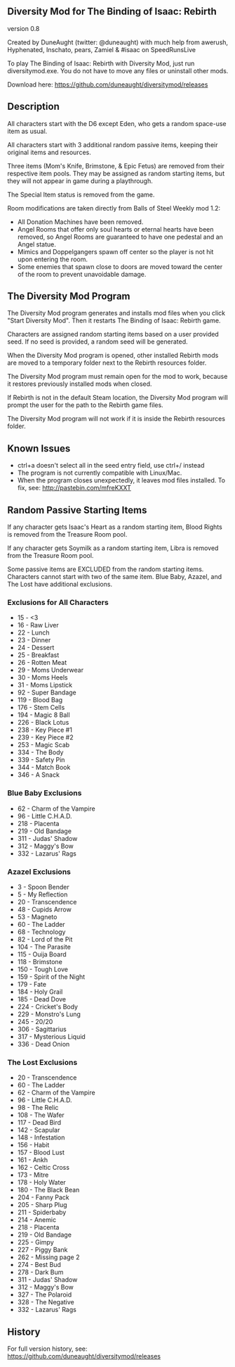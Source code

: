 Diversity Mod for The Binding of Isaac: Rebirth
-----------------------------------------------
version 0.8

Created by DuneAught (twitter: @duneaught)
with much help from awerush, Hyphenated, Inschato, pears, Zamiel & #isaac on SpeedRunsLive

To play The Binding of Isaac: Rebirth with Diversity Mod, just run diversitymod.exe. You do not have to move any files or uninstall other mods.

Download here: https://github.com/duneaught/diversitymod/releases


Description
-----------

All characters start with the D6 except Eden, who gets a random space-use item as usual.

All characters start with 3 additional random passive items, keeping their original items and resources.

Three items (Mom's Knife, Brimstone, & Epic Fetus) are removed from their respective item pools. They may be assigned as random starting items, but they will not appear in game during a playthrough.

The Special Item status is removed from the game.

Room modifications are taken directly from Balls of Steel Weekly mod 1.2:

* All Donation Machines have been removed.
* Angel Rooms that offer only soul hearts or eternal hearts have been removed, so Angel Rooms are guaranteed to have one pedestal and an Angel statue.
* Mimics and Doppelgangers spawn off center so the player is not hit upon entering the room.
* Some enemies that spawn close to doors are moved toward the center of the room to prevent unavoidable damage.


The Diversity Mod Program
-------------------------

The Diversity Mod program generates and installs mod files when you click "Start Diversity Mod". Then it restarts The Binding of Isaac: Rebirth game.

Characters are assigned random starting items based on a user provided seed. If no seed is provided, a random seed will be generated.

When the Diversity Mod program is opened, other installed Rebirth mods are moved to a temporary folder next to the Rebirth resources folder.

The Diversity Mod program must remain open for the mod to work, because it restores previously installed mods when closed.

If Rebirth is not in the default Steam location, the Diversity Mod program will prompt the user for the path to the Rebirth game files.

The Diversity Mod program will not work if it is inside the Rebirth resources folder.


Known Issues
------------

* ctrl+a doesn't select all in the seed entry field, use ctrl+/ instead
* The program is not currently compatible with Linux/Mac.
* When the program closes unexpectedly, it leaves mod files installed. To fix, see: http://pastebin.com/mfreKXXT


Random Passive Starting Items
-----------------------------

If any character gets Isaac's Heart as a random starting item, Blood Rights is removed from the Treasure Room pool.

If any character gets Soymilk as a random starting item, Libra is removed from the Treasure Room pool.

Some passive items are EXCLUDED from the random starting items. Characters cannot start with two of the same item. Blue Baby, Azazel, and The Lost have additional exclusions.

### Exclusions for All Characters

* 15 - <3
* 16 - Raw Liver
* 22 - Lunch
* 23 - Dinner
* 24 - Dessert
* 25 - Breakfast
* 26 - Rotten Meat
* 29 - Moms Underwear
* 30 - Moms Heels
* 31 - Moms Lipstick
* 92 - Super Bandage
* 119 - Blood Bag
* 176 - Stem Cells
* 194 - Magic 8 Ball
* 226 - Black Lotus
* 238 - Key Piece #1
* 239 - Key Piece #2
* 253 - Magic Scab
* 334 - The Body
* 339 - Safety Pin
* 344 - Match Book
* 346 - A Snack

### Blue Baby Exclusions

* 62 - Charm of the Vampire
* 96 - Little C.H.A.D.
* 218 - Placenta
* 219 - Old Bandage
* 311 - Judas' Shadow
* 312 - Maggy's Bow
* 332 - Lazarus' Rags

### Azazel Exclusions

* 3 - Spoon Bender
* 5 - My Reflection
* 20 - Transcendence
* 48 - Cupids Arrow
* 53 - Magneto
* 60 - The Ladder
* 68 - Technology
* 82 - Lord of the Pit
* 104 - The Parasite
* 115 - Ouija Board
* 118 - Brimstone
* 150 - Tough Love
* 159 - Spirit of the Night
* 179 - Fate
* 184 - Holy Grail
* 185 - Dead Dove
* 224 - Cricket's Body
* 229 - Monstro's Lung
* 245 - 20/20
* 306 - Sagittarius
* 317 - Mysterious Liquid
* 336 - Dead Onion

### The Lost Exclusions

* 20 - Transcendence
* 60 - The Ladder
* 62 - Charm of the Vampire
* 96 - Little C.H.A.D.
* 98 - The Relic
* 108 - The Wafer
* 117 - Dead Bird
* 142 - Scapular
* 148 - Infestation
* 156 - Habit
* 157 - Blood Lust
* 161 - Ankh
* 162 - Celtic Cross
* 173 - Mitre
* 178 - Holy Water
* 180 - The Black Bean
* 204 - Fanny Pack
* 205 - Sharp Plug
* 211 - Spiderbaby
* 214 - Anemic
* 218 - Placenta
* 219 - Old Bandage
* 225 - Gimpy
* 227 - Piggy Bank
* 262 - Missing page 2
* 274 - Best Bud
* 278 - Dark Bum
* 311 - Judas' Shadow
* 312 - Maggy's Bow
* 327 - The Polaroid
* 328 - The Negative
* 332 - Lazarus' Rags


History
-------

For full version history, see: https://github.com/duneaught/diversitymod/releases
